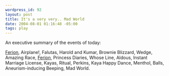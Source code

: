 ```yaml
--- 
wordpress_id: 92
layout: post
title: It's a very very.. Mad World
date: 2004-08-01 01:16:48 -05:00
tags: play
---
```

An executive summary of the events of today:

<a href="http://www.ferion.com/?p=233385">Ferion</a>, Airplane!, Falutas, Harold and Kumar, Brownie Blizzard, Wedge, Amazing Race, <a href="http://www.ferion.com/?p=233385">Ferion</a>, Princess Diaries, Whose Line, Aldous, Instant Marriage License, Kayas, Ritual, Perkins, Kaya Happy Dance, Menthol, Balls, Aneurism-inducing Beeping, Mad World.
